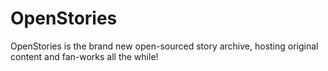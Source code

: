 # OpenStories
OpenStories is the brand new open-sourced story archive, hosting original content and fan-works all the while!
